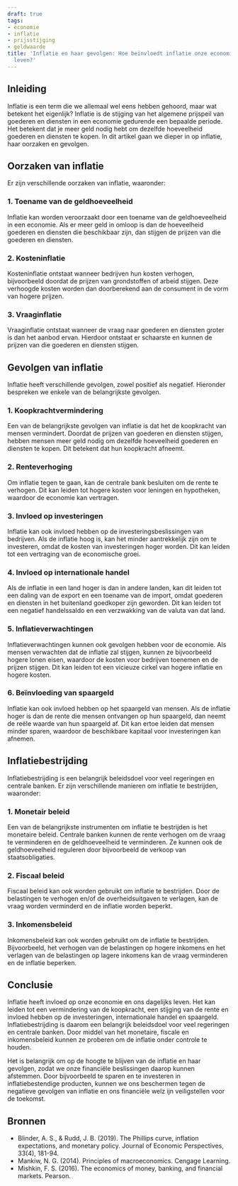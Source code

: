 ```yaml
---
draft: true
tags:
- economie
- inflatie
- prijsstijging
- geldwaarde
title: 'Inflatie en haar gevolgen: Hoe beïnvloedt inflatie onze economie en ons dagelijks
  leven?'
---
```


## Inleiding

Inflatie is een term die we allemaal wel eens hebben gehoord, maar wat betekent het eigenlijk? Inflatie is de stijging van het algemene prijspeil van goederen en diensten in een economie gedurende een bepaalde periode. Het betekent dat je meer geld nodig hebt om dezelfde hoeveelheid goederen en diensten te kopen. In dit artikel gaan we dieper in op inflatie, haar oorzaken en gevolgen.

## Oorzaken van inflatie

Er zijn verschillende oorzaken van inflatie, waaronder:

### 1. Toename van de geldhoeveelheid

Inflatie kan worden veroorzaakt door een toename van de geldhoeveelheid in een economie. Als er meer geld in omloop is dan de hoeveelheid goederen en diensten die beschikbaar zijn, dan stijgen de prijzen van die goederen en diensten.

### 2. Kosteninflatie

Kosteninflatie ontstaat wanneer bedrijven hun kosten verhogen, bijvoorbeeld doordat de prijzen van grondstoffen of arbeid stijgen. Deze verhoogde kosten worden dan doorberekend aan de consument in de vorm van hogere prijzen.

### 3. Vraaginflatie

Vraaginflatie ontstaat wanneer de vraag naar goederen en diensten groter is dan het aanbod ervan. Hierdoor ontstaat er schaarste en kunnen de prijzen van die goederen en diensten stijgen.

## Gevolgen van inflatie

Inflatie heeft verschillende gevolgen, zowel positief als negatief. Hieronder bespreken we enkele van de belangrijkste gevolgen.

### 1. Koopkrachtvermindering

Een van de belangrijkste gevolgen van inflatie is dat het de koopkracht van mensen vermindert. Doordat de prijzen van goederen en diensten stijgen, hebben mensen meer geld nodig om dezelfde hoeveelheid goederen en diensten te kopen. Dit betekent dat hun koopkracht afneemt.

### 2. Renteverhoging

Om inflatie tegen te gaan, kan de centrale bank besluiten om de rente te verhogen. Dit kan leiden tot hogere kosten voor leningen en hypotheken, waardoor de economie kan vertragen.

### 3. Invloed op investeringen

Inflatie kan ook invloed hebben op de investeringsbeslissingen van bedrijven. Als de inflatie hoog is, kan het minder aantrekkelijk zijn om te investeren, omdat de kosten van investeringen hoger worden. Dit kan leiden tot een vertraging van de economische groei.

### 4. Invloed op internationale handel

Als de inflatie in een land hoger is dan in andere landen, kan dit leiden tot
een daling van de export en een toename van de import, omdat goederen en diensten in het buitenland goedkoper zijn geworden. Dit kan leiden tot een negatief handelssaldo en een verzwakking van de valuta van dat land.

### 5. Inflatieverwachtingen

Inflatieverwachtingen kunnen ook gevolgen hebben voor de economie. Als mensen verwachten dat de inflatie zal stijgen, kunnen ze bijvoorbeeld hogere lonen eisen, waardoor de kosten voor bedrijven toenemen en de prijzen stijgen. Dit kan leiden tot een vicieuze cirkel van hogere inflatie en hogere kosten.

### 6. Beïnvloeding van spaargeld

Inflatie kan ook invloed hebben op het spaargeld van mensen. Als de inflatie hoger is dan de rente die mensen ontvangen op hun spaargeld, dan neemt de reële waarde van hun spaargeld af. Dit kan ertoe leiden dat mensen minder sparen, waardoor de beschikbare kapitaal voor investeringen kan afnemen.

## Inflatiebestrijding

Inflatiebestrijding is een belangrijk beleidsdoel voor veel regeringen en centrale banken. Er zijn verschillende manieren om inflatie te bestrijden, waaronder:

### 1. Monetair beleid

Een van de belangrijkste instrumenten om inflatie te bestrijden is het monetaire beleid. Centrale banken kunnen de rente verhogen om de vraag te verminderen en de geldhoeveelheid te verminderen. Ze kunnen ook de geldhoeveelheid reguleren door bijvoorbeeld de verkoop van staatsobligaties.

### 2. Fiscaal beleid

Fiscaal beleid kan ook worden gebruikt om inflatie te bestrijden. Door de belastingen te verhogen en/of de overheidsuitgaven te verlagen, kan de vraag worden verminderd en de inflatie worden beperkt.

### 3. Inkomensbeleid

Inkomensbeleid kan ook worden gebruikt om de inflatie te bestrijden. Bijvoorbeeld, het verhogen van de belastingen op hogere inkomens en het verlagen van de belastingen op lagere inkomens kan de vraag verminderen en de inflatie beperken.

## Conclusie

Inflatie heeft invloed op onze economie en ons dagelijks leven. Het kan leiden tot een vermindering van de koopkracht, een stijging van de rente en invloed hebben op de investeringen, internationale handel en spaargeld. Inflatiebestrijding is daarom een belangrijk beleidsdoel voor veel regeringen en centrale banken. Door middel van het monetaire, fiscale en inkomensbeleid kunnen ze proberen om de inflatie onder controle te houden.

Het is belangrijk om op de hoogte te blijven van de inflatie en haar gevolgen, zodat we onze financiële beslissingen daarop kunnen afstemmen. Door bijvoorbeeld te sparen en te investeren in inflatiebestendige producten, kunnen we ons beschermen tegen de negatieve gevolgen van inflatie en ons financiële welz
ijn veiligstellen voor de toekomst.

## Bronnen

- Blinder, A. S., & Rudd, J. B. (2019). The Phillips curve, inflation expectations, and monetary policy. Journal of Economic Perspectives, 33(4), 181-94.
- Mankiw, N. G. (2014). Principles of macroeconomics. Cengage Learning.
- Mishkin, F. S. (2016). The economics of money, banking, and financial markets. Pearson.